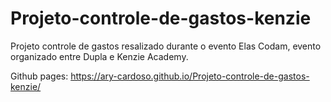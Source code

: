 # Projeto-controle-de-gastos-kenzie
Projeto controle de gastos resalizado durante o evento Elas Codam, evento organizado entre Dupla e Kenzie Academy.

Github pages: https://ary-cardoso.github.io/Projeto-controle-de-gastos-kenzie/
